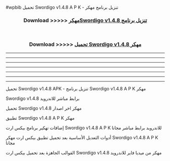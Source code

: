 #wpbib تحميل Swordigo v1.4.8 A P K - تنزيل برنامج مهكر



<div align="center">
<h3>Download >>>>> <a href="https://runaway1.web.app/?sq=Swordigo v1.4.8">مهكرSwordigo v1.4.8 تنزيل برنامج</a></h3><br>

<h3>Download >>>>> <a href="https://runaway1.web.app/?sq=Swordigo v1.4.8">تحميل Swordigo v1.4.8 مهكر</a></h3>
</div>


----------------------------------------------------------

----------------------------------------------------------

----------------------------------------------------------

----------------------------------------------------------

----------------------------------------------------------

----------------------------------------------------------

----------------------------------------------------------

تحميل Swordigo v1.4.8 APK - تنزيل برنامج Swordigo v1.4.8 A P K مهكر

Swordigo v1.4.8 برابط مباشر للاندرويد

تحميل Swordigo v1.4.8 مهكر اخر اصدار

تطبيق Swordigo v1.4.8 A P K مهكر

إضافات تهكير برنامج بيكس ارت Swordigo v1.4.8 A P K للاندرويد برابط مباشر مجانا

أدوات التعديل الأساسية بعد تحميل تطبيق بيكس ارت مهكر Swordigo v1.4.8 A P K مجانا

القوالب الجاهزة بعد تحميل بيكس ارت Swordigo v1.4.8 مهكر من ميديا فاير للاندرويد


